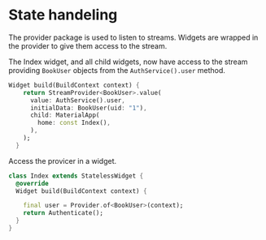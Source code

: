 # State handeling

The provider package is used to listen to streams. Widgets are wrapped in the provider to give them access to the stream.

The Index widget, and all child widgets, now have access to the stream providing `BookUser` objects from the `AuthService().user` method.
```dart
Widget build(BuildContext context) {
    return StreamProvider<BookUser>.value(
      value: AuthService().user,
      initialData: BookUser(uid: "1"),
      child: MaterialApp(
        home: const Index(),
      ),
    );
  }
```

Access the provicer in a widget.

```dart
class Index extends StatelessWidget {
  @override
  Widget build(BuildContext context) {

    final user = Provider.of<BookUser>(context);
    return Authenticate();
  }
}
```